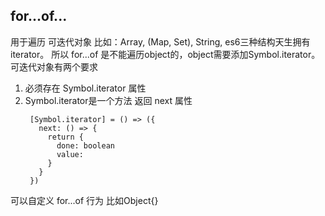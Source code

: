 ## for...of...
用于遍历 可迭代对象 
比如：Array, (Map, Set), String, es6三种结构天生拥有iterator。
     所以 for...of 是不能遍历object的，object需要添加Symbol.iterator。
可迭代对象有两个要求
1. 必须存在 Symbol.iterator 属性
2. Symbol.iterator是一个方法 返回 next 属性
   ```
    [Symbol.iterator] = () => ({
      next: () => {
        return {
          done: boolean
          value: 
        }
      }
    })
   ```
可以自定义 for...of 行为 比如Object{}